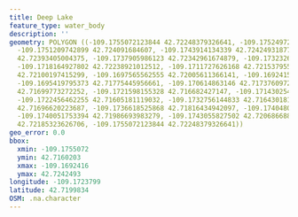 ```yaml
---
title: Deep Lake
feature_type: water_body
description: ''
geometry: POLYGON ((-109.1755072123844 42.72248379326641, -109.1752497203154 42.72339808953146,
  -109.1751209742899 42.724091684607, -109.1743914134339 42.72424931877039, -109.1740051753394
  42.72393405004375, -109.1737905986123 42.72342961674879, -109.1732326991415 42.72301976167657,
  -109.1718164927802 42.72238921012512, -109.1711727626168 42.72153795536483, -109.1700998790081
  42.72100197415299, -109.1697565562555 42.72005611366141, -109.1692415721265 42.71866882552475,
  -109.1695419795373 42.71775445956661, -109.170614863146 42.71737609729808, -109.1717306620965
  42.71699773272252, -109.1721598155328 42.716682427147, -109.1714302546857 42.71602028022403,
  -109.1722456462255 42.71605181119032, -109.1732756144833 42.71643018153347, -109.1736618525868
  42.71696620223687, -109.1736618525868 42.71816434942097, -109.1740480906812 42.71911023875072,
  -109.1740051753394 42.71986693983279, -109.1743055827502 42.72068668892503, -109.174605990152
  42.72185323626706, -109.1755072123844 42.72248379326641))
geo_error: 0.0
bbox:
  xmin: -109.1755072
  ymin: 42.7160203
  xmax: -109.1692416
  ymax: 42.7242493
longitude: -109.1723799
latitude: 42.7199834
OSM: .na.character
---
```

